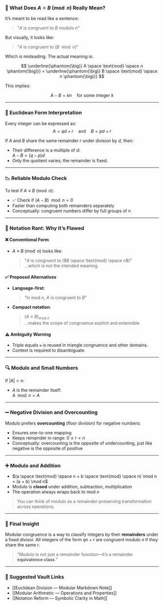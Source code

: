 
### 🧠 What Does $A \equiv B \pmod{n}$ Really Mean?

It’s meant to be read like a sentence:
> "$A$ is congruent to $B$ modulo $n$"

But visually, it looks like:
> "$A$ is congruent to ($B \mod n$)"

Which is misleading. The actual meaning is:

$$
\underline{\phantom{\big)} A \space \text{mod} \space n \phantom{\big)}} = \underline{\phantom{\big)} B \space \text{mod} \space n \phantom{\big)}}
$$

This implies:

$$
A - B = kn \quad \text{for some integer } k
$$

---

### 🧩 Euclidean Form Interpretation

Every integer can be expressed as:
$$
A = qd + r \quad \text{and} \quad B = pd + r
$$

If $A$ and $B$ share the same remainder $r$ under division by $d$, then:
- Their difference is a multiple of $d$:  
  $A - B = (q - p)d$
- Only the quotient varies; the remainder is fixed.

---

### 📉 Reliable Modulo Check

To test if $A \equiv B \pmod{n}$:
- ✅ Check if $(A - B) \mod n = 0$
- Faster than computing both remainders separately
- Conceptually: congruent numbers differ by full groups of $n$

---

### 🤔 Notation Rant: Why It’s Flawed

#### ❌ Conventional Form

- $A \equiv B \pmod{n}$ looks like:
  > "$A$ is congruent to ($B \space \text{mod} \space n$)"  
  …which is not the intended meaning.

#### ✅ Proposed Alternatives

- **Language-first**:  
  > “In mod $n$, $A$ is congruent to $B$”

- **Compact notation**:  
  > $(A \equiv B)_{\text{mod }n}$  
  …makes the scope of congruence explicit and extensible.

#### ⚠️ Ambiguity Warning

- Triple equals `≡` is reused in triangle congruence and other domains.
- Context is required to disambiguate.

---

### 🔍 Modulo and Small Numbers

If $|A| < n$:
- $A$ is the remainder itself:  
  $A \mod n = A$

---

### ➖ Negative Division and Overcounting

Modulo prefers **overcounting** (floor division) for negative numbers:

- Ensures one-to-one mapping
- Keeps remainder in range: $0 \le r < n$
- Conceptually: overcounting is the opposite of undercounting, just like negative is the opposite of positive

---

### ➕ Modulo and Addition

- $(a \space \text{mod} \space n + b \space \text{mod} \space n) \mod n = (a + b) \mod n$
- Modulo is **closed** under addition, subtraction, multiplication
- The operation always wraps back to mod $n$

> You can think of modulo as a remainder-preserving transformation across operations.

---

### 🧠 Final Insight

Modular congruence is a way to classify integers by their **remainders** under a fixed divisor. All integers of the form $qn + r$ are congruent modulo $n$ if they share the same $r$.

> “Modulo is not just a remainder function—it’s a remainder **equivalence class**.”

---

### 🧠 Suggested Vault Links

- [[Euclidean Division — Modular Markdown Note]]
- [[Modular Arithmetic — Operations and Properties]]
- [[Notation Reform — Symbolic Clarity in Math]]

